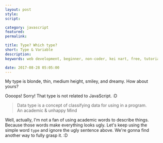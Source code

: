 ```yaml
---
layout: post
style:
script:

category: javascript
featured:
permalink:

title: Type? Which type?
short: Type & Variable
description:
keywords: web development, beginner, non-coder, kei nart, free, tutorial, coding, programming, code nart, javascript, type, number, string, variable

date: 2017-08-28 05:05:00
---
```


My type is blonde, thin, medium height, smiley, and dreamy. How about yours?

Oooops! Sorry! That type is not related to JavaScript. :D

> Data type is a concept of classifying data for using in a program.  
> An academic & unhappy Mind

Well, actually, I'm not a fan of using academic words to describe things. Because
those words make everything looks ugly. Let's keep using the simple word `type`
and ignore the ugly sentence above. We're gonna find another way to fully grasp it. :D
